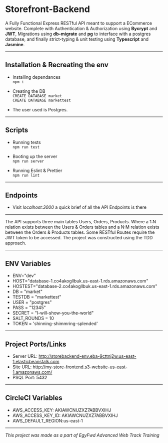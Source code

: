 # Storefront-Backend

A Fully Functional Express RESTful API meant to support a ECommerce website. Complete with Authentication & Authorization using **Bycrypt** and **JWT**, Migrations using **db-migrate** and **pg** to interface with a postgres database, and finally strict-typing & unit testing using **Typescript** and **Jasmine**.

---

## Installation & Recreating the env

- Installing dependances <br />
    `npm i`

- Creating the DB <br>
    `CREATE DATABASE market` <br>
    `CREATE DATABASE markettest`

- The user used is Postgres.

---

## Scripts

- Running tests <br />
 `npm run test`

- Booting up the server <br />
`npm run server`

- Running Eslint & Prettier <br />
`npm run lint`

---

## Endpoints

- Visit *localhost:3000* a quick brief of all the API Endpoints is there

---

The API supports three main tables Users, Orders, Products. Where a 1:N relation exists between the Users & Orders tables and a N:M relation exists between the Orders & Products tables. Some RESTful Routes require the JWT token to be accessed. The project was constructed using the TDD approach. 

---

## ENV Variables

- ENV="dev"
- HOST="database-1.co4akogllbuk.us-east-1.rds.amazonaws.com"
- HOSTEST="database-2.co4akogllbuk.us-east-1.rds.amazonaws.com"
- DB = "market"
- TESTDB = "markettest"
- USER = "postgres"
- PASS = "12345"
- SECRET = "I-will-show-you-the-world"
- SALT_ROUNDS = 10
- TOKEN = 'shinning-shimmring-splended'

---

## Project Ports/Links

- Server URL: http://storebackend-env.eba-9cttnj2w.us-east-1.elasticbeanstalk.com
- Site URL: http://my-store-frontend.s3-website-us-east-1.amazonaws.com/
- PSQL Port: 5432

---

## CircleCI Variables

- AWS_ACCESS_KEY: AKIAWCNUZXZ7ABBVXIHJ
- AWS_ACCESS_KEY_ID: AKIAWCNUZXZ7ABBVXIHJ
- AWS_DEFAULT_REGION:us-east-1

---

*This project was made as a part of EgyFwd Advanced Web Track Training*
